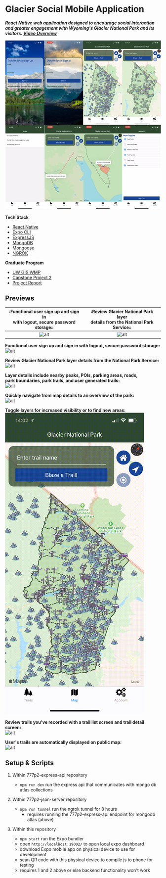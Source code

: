 # Glacier Social Mobile Application

**_React Native web application designed to encourage social interaction and greater engagement with Wyoming's Glacier National Park and its visitors. [Video Overview](https://youtu.be/JSRohgUvyhY)_**

![splash](/media/splash.png)

**Tech Stack**

- [React Native](https://reactnative.dev)
- [Expo CLI](https://expo.io/)
- [ExpressJS](https://expressjs.com/)
- [MongoDB](https://www.mongodb.com/)
- [Mongoose](https://mongoosejs.com/)
- [NGROK](https://ngrok.com/)

**Graduate Program**

- [UW GIS WMP](https://geography.wisc.edu/gis/onlinemasters/)
- [Capstone Project 2](https://geography.wisc.edu/gis/gis-professional-programs-course-curriculum/)
- [Project Report](/media/777Project2_FinalReport_AndrewPittman.pdf)

## Previews

| :**Functional user sign up and sign in<br />with logout, secure password storage:**: | :**Review Glacier National Park layer<br />details from the National Park Service:**: |
| :----------------------------------------------------------------------------------: | :-----------------------------------------------------------------------------------: |
|                       ![alt](/media/glacier_signup_signin.gif)                       |                       ![alt](/media/glacier_details_home_2.gif)                       |

**Functional user sign up and sign in with logout, secure password storage:** <br />
![alt](/media/glacier_signup_signin.gif)

**Review Glacier National Park layer details from the National Park Service:** <br />
![alt](/media/glacier_details_home_2.gif)

**Layer details include nearby peaks, POIs, parking areas, roads, <br />park boundaries, park trails, and user generated trails:** <br />
![alt](/media/glacier_details_home_1.gif)

**Quickly navigate from map details to an overview of the park:** <br />
![alt](/media/glacier_home_user_nav.gif)

**Toggle layers for increased visibility or to find new areas:** <br />
![alt](/media/glacier_layer_toggle.gif)

**Review trails you've recorded with a trail list screen and trail detail screen:** <br />
![alt](/media/glacier_trail_review.gif)

**User's trails are automatically displayed on public map:** <br />
![alt](/media/glacier_trails_on_map.gif)

## Setup & Scripts

1. Within 777p2-express-api repository

   - `npm run dev` run the express api that communicates with mongo db atlas collections

2. Within 777p2-json-server repository

   - `npm run tunnel` run the ngrok tunnel for 8 hours
     - requires running the 777p2-express-api endpoint for mongodb atlas (above)

3. Within this repository

   - `npm start` run the Expo bundler
   - open `http://localhost:19002/` to open local expo dashboard
   - download Expo mobile app on physical device to use for development
   - scan QR code with this physical device to compile js to phone for testing
   - requires 1 and 2 above or else backend functionality won't work
